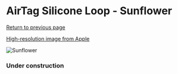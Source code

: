 # AirTag Silicone Loop - Sunflower

[Return to previous page](/airtag)

[High-resolution image from Apple](https://store.storeimages.cdn-apple.com/8756/as-images.apple.com/is/MK0W3?wid=4500&hei=4500&fmt=png)

<div style="width: 384px"><img src="/everysource/MK0W3.png" alt="Sunflower"></div>

### Under construction
